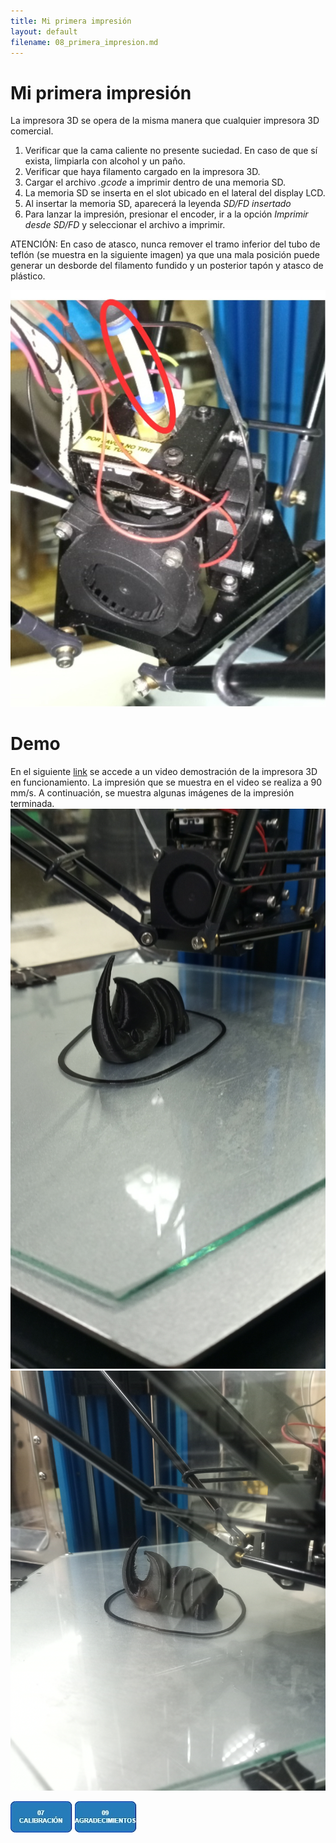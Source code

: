 ```yaml
---
title: Mi primera impresión
layout: default
filename: 08_primera_impresion.md
--- 
```

# Mi primera impresión

La impresora 3D se opera de la misma manera que cualquier impresora 3D comercial.

1. Verificar que la cama caliente no presente suciedad. En caso de que sí exista, limpiarla con alcohol y un paño. 
2. Verificar que haya filamento cargado en la impresora 3D.
3. Cargar el archivo _.gcode_ a imprimir dentro de una memoria SD.
4. La memoria SD se inserta en el slot ubicado en el lateral del display LCD.
5. Al insertar la memoria SD, aparecerá la leyenda _SD/FD insertado_
6. Para lanzar la impresión, presionar el encoder, ir a la opción _Imprimir desde SD/FD_ y seleccionar el archivo a imprimir.

ATENCIÓN: En caso de atasco, nunca remover el tramo inferior del tubo de teflón (se muestra en la siguiente imagen) ya que una mala posición puede generar un desborde del filamento fundido y un posterior tapón y atasco de plástico.

![atención](./assets/img/recomendacion.jpg)

# Demo

En el siguiente [link](https://drive.google.com/file/d/11Ifzz-wFGjBvnHKF1wgRUvqJJxLNcwyR/view?usp=sharing) se accede a un video demostración de la impresora 3D en funcionamiento. La impresión que se muestra en el video se realiza a 90 mm/s. A continuación, se muestra algunas imágenes de la impresión terminada.
![impresion](./assets/img/impresion.jpeg)
![impresion2](./assets/img/impresion2.jpg)

[![calibracion](./assets/img/boton7.jpg)](./07_calibracion.html) [![Agradecimientos](./assets/img/boton9.jpg)](./09_agradecimientos.html)